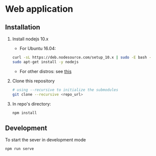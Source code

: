 # Web application

## Installation

1. Install nodejs 10.x

    - For Ubuntu 16.04:
    ```sh
    curl -sL https://deb.nodesource.com/setup_10.x | sudo -E bash -
    sudo apt-get install -y nodejs
    ```
    - For other distros: see [this](https://github.com/nodesource/distributions/blob/master/README.md#installation-instructions)

2. Clone this repository

    ```sh
    # using --recursive to initialize the submodules
    git clone --recursive <repo_url>
    ```

3. In repo's directory:

    ```sh
    npm install
    ```

## Development
To start the sever in development mode
```sh
npm run serve
```
